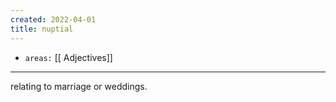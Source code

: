 ```yaml
---
created: 2022-04-01
title: nuptial
---
```


- `areas:` [[ Adjectives]]

---

relating to marriage or weddings.
